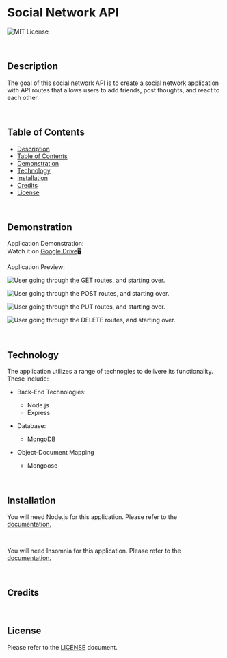 # Social Network API

![MIT License](https://img.shields.io/badge/license-MIT%20License-black.svg)

<br>

## Description

The goal of this social network API is to create a social network application with API routes that allows users to add friends, post thoughts, and react to each other.

<br>

## Table of Contents

- [Description](#description)
- [Table of Contents](#table-of-contents)
- [Demonstration](#demonstration)
- [Technology](#technology)
- [Installation](#installation)
- [Credits](#credits)
- [License](#license)

<br>

## Demonstration

Application Demonstration:\
Watch it on [Google Drive](https://drive.google.com/file/d/1qlkqXpcp6kbhGJg-RQqgDM76_acSQbQc)🖥️

Application Preview:

![User going through the GET routes, and starting over.](./assets/GET.gif)

![User going through the POST routes, and starting over.](./assets/POST.gif)

![User going through the PUT routes, and starting over.](./assets/PUT.gif)

![User going through the DELETE routes, and starting over.](./assets/DELETE.gif)

<br>

## Technology

The application utilizes a range of technogies to delivere its functionality. These include:

- Back-End Technologies:

  - Node.js
  - Express

- Database:

  - MongoDB

- Object-Document Mapping

  - Mongoose

<br>

## Installation

You will need Node.js for this application. Please refer to the [documentation.](https://nodejs.org/en/download)

<br>

You will need Insomnia for this application. Please refer to the [documentation.](https://insomnia.rest/download)

<br>

## Credits

<br>

## License

Please refer to the [LICENSE](https://github.com/ronachen99/social-network-api/blob/main/LICENSE) document.